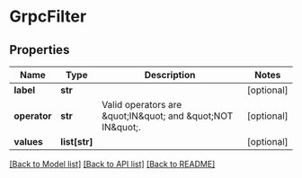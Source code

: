 # GrpcFilter

## Properties
Name | Type | Description | Notes
------------ | ------------- | ------------- | -------------
**label** | **str** |  | [optional] 
**operator** | **str** | Valid operators are \&quot;IN\&quot; and \&quot;NOT IN\&quot;. | [optional] 
**values** | **list[str]** |  | [optional] 

[[Back to Model list]](../README.md#documentation-for-models) [[Back to API list]](../README.md#documentation-for-api-endpoints) [[Back to README]](../README.md)


